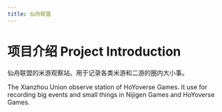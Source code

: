 ```yaml
---
title: 仙舟联盟
---
```


# 项目介绍 Project Introduction

仙舟联盟的米游观察站。用于记录各类米游和二游的圈内大小事。

The Xianzhou Union observe station of HoYoverse Games. It use for recording big events and small things in Nijigen Games and HoYoverse Games.
